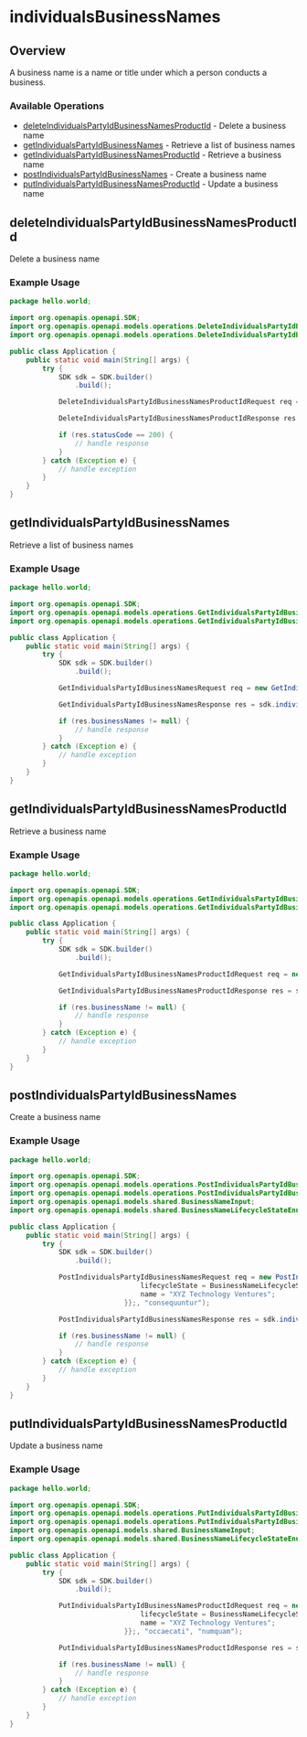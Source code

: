 # individualsBusinessNames

## Overview

A business name is a name or title under which a person conducts a business.


### Available Operations

* [deleteIndividualsPartyIdBusinessNamesProductId](#deleteindividualspartyidbusinessnamesproductid) - Delete a business name
* [getIndividualsPartyIdBusinessNames](#getindividualspartyidbusinessnames) - Retrieve a list of business names
* [getIndividualsPartyIdBusinessNamesProductId](#getindividualspartyidbusinessnamesproductid) - Retrieve a business name
* [postIndividualsPartyIdBusinessNames](#postindividualspartyidbusinessnames) - Create a business name
* [putIndividualsPartyIdBusinessNamesProductId](#putindividualspartyidbusinessnamesproductid) - Update a business name

## deleteIndividualsPartyIdBusinessNamesProductId

Delete a business name


### Example Usage

```java
package hello.world;

import org.openapis.openapi.SDK;
import org.openapis.openapi.models.operations.DeleteIndividualsPartyIdBusinessNamesProductIdRequest;
import org.openapis.openapi.models.operations.DeleteIndividualsPartyIdBusinessNamesProductIdResponse;

public class Application {
    public static void main(String[] args) {
        try {
            SDK sdk = SDK.builder()
                .build();

            DeleteIndividualsPartyIdBusinessNamesProductIdRequest req = new DeleteIndividualsPartyIdBusinessNamesProductIdRequest("excepturi", "accusantium", "iure");            

            DeleteIndividualsPartyIdBusinessNamesProductIdResponse res = sdk.individualsBusinessNames.deleteIndividualsPartyIdBusinessNamesProductId(req);

            if (res.statusCode == 200) {
                // handle response
            }
        } catch (Exception e) {
            // handle exception
        }
    }
}
```

## getIndividualsPartyIdBusinessNames

Retrieve a list of business names

### Example Usage

```java
package hello.world;

import org.openapis.openapi.SDK;
import org.openapis.openapi.models.operations.GetIndividualsPartyIdBusinessNamesRequest;
import org.openapis.openapi.models.operations.GetIndividualsPartyIdBusinessNamesResponse;

public class Application {
    public static void main(String[] args) {
        try {
            SDK sdk = SDK.builder()
                .build();

            GetIndividualsPartyIdBusinessNamesRequest req = new GetIndividualsPartyIdBusinessNamesRequest("culpa", "doloribus");            

            GetIndividualsPartyIdBusinessNamesResponse res = sdk.individualsBusinessNames.getIndividualsPartyIdBusinessNames(req);

            if (res.businessNames != null) {
                // handle response
            }
        } catch (Exception e) {
            // handle exception
        }
    }
}
```

## getIndividualsPartyIdBusinessNamesProductId

Retrieve a business name


### Example Usage

```java
package hello.world;

import org.openapis.openapi.SDK;
import org.openapis.openapi.models.operations.GetIndividualsPartyIdBusinessNamesProductIdRequest;
import org.openapis.openapi.models.operations.GetIndividualsPartyIdBusinessNamesProductIdResponse;

public class Application {
    public static void main(String[] args) {
        try {
            SDK sdk = SDK.builder()
                .build();

            GetIndividualsPartyIdBusinessNamesProductIdRequest req = new GetIndividualsPartyIdBusinessNamesProductIdRequest("sapiente", "architecto", "mollitia");            

            GetIndividualsPartyIdBusinessNamesProductIdResponse res = sdk.individualsBusinessNames.getIndividualsPartyIdBusinessNamesProductId(req);

            if (res.businessName != null) {
                // handle response
            }
        } catch (Exception e) {
            // handle exception
        }
    }
}
```

## postIndividualsPartyIdBusinessNames

Create a business name


### Example Usage

```java
package hello.world;

import org.openapis.openapi.SDK;
import org.openapis.openapi.models.operations.PostIndividualsPartyIdBusinessNamesRequest;
import org.openapis.openapi.models.operations.PostIndividualsPartyIdBusinessNamesResponse;
import org.openapis.openapi.models.shared.BusinessNameInput;
import org.openapis.openapi.models.shared.BusinessNameLifecycleStateEnum;

public class Application {
    public static void main(String[] args) {
        try {
            SDK sdk = SDK.builder()
                .build();

            PostIndividualsPartyIdBusinessNamesRequest req = new PostIndividualsPartyIdBusinessNamesRequest("dolorem",                 new BusinessNameInput() {{
                                lifecycleState = BusinessNameLifecycleStateEnum.PENDING_APPROVAL;
                                name = "XYZ Technology Ventures";
                            }};, "consequuntur");            

            PostIndividualsPartyIdBusinessNamesResponse res = sdk.individualsBusinessNames.postIndividualsPartyIdBusinessNames(req);

            if (res.businessName != null) {
                // handle response
            }
        } catch (Exception e) {
            // handle exception
        }
    }
}
```

## putIndividualsPartyIdBusinessNamesProductId

Update a business name


### Example Usage

```java
package hello.world;

import org.openapis.openapi.SDK;
import org.openapis.openapi.models.operations.PutIndividualsPartyIdBusinessNamesProductIdRequest;
import org.openapis.openapi.models.operations.PutIndividualsPartyIdBusinessNamesProductIdResponse;
import org.openapis.openapi.models.shared.BusinessNameInput;
import org.openapis.openapi.models.shared.BusinessNameLifecycleStateEnum;

public class Application {
    public static void main(String[] args) {
        try {
            SDK sdk = SDK.builder()
                .build();

            PutIndividualsPartyIdBusinessNamesProductIdRequest req = new PutIndividualsPartyIdBusinessNamesProductIdRequest("repellat",                 new BusinessNameInput() {{
                                lifecycleState = BusinessNameLifecycleStateEnum.PENDING_APPROVAL;
                                name = "XYZ Technology Ventures";
                            }};, "occaecati", "numquam");            

            PutIndividualsPartyIdBusinessNamesProductIdResponse res = sdk.individualsBusinessNames.putIndividualsPartyIdBusinessNamesProductId(req);

            if (res.businessName != null) {
                // handle response
            }
        } catch (Exception e) {
            // handle exception
        }
    }
}
```
